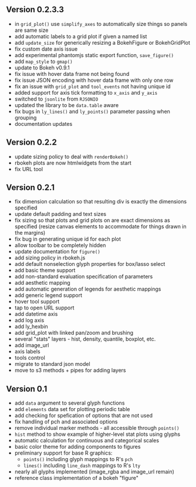 Version 0.2.3.3
----------------------------------------------------------------------

- in `grid_plot()` use `simplify_axes` to automatically size things so panels are same size
- add automatic labels to a grid plot if given a named list
- add `update_size` for generically resizing a BokehFigure or BokehGridPlot
- fix custom date axis issue
- add experimental phantomjs static export function, `save_figure()`
- add `map_style` to `gmap()`
- update to Bokeh v0.9.1
- fix issue with hover data frame not being found
- fix issue JSON encoding with hover data frame with only one row
- fix an issue with `grid_plot` and `tool_events` not having unique id
- added support for axis tick formatting to `x_axis` and `y_axis`
- switched to `jsonlite` from `RJSONIO`
- updated the library to be `data.table` aware
- fix bugs in `ly_lines()` and `ly_points()` parameter passing when grouping
- documentation updates

Version 0.2.2
----------------------------------------------------------------------

- update sizing policy to deal with `renderBokeh()`
- rbokeh plots are now htmlwidgets from the start
- fix URL tool

Version 0.2.1
----------------------------------------------------------------------

- fix dimension calculation so that resulting div is exactly the dimensions specified
- update default padding and text sizes
- fix sizing so that plots and grid plots on are exact dimensions as specified (resize canvas elements to accommodate for things drawn in the margins)
- fix bug in generating unique id for each plot
- allow toolbar to be completely hidden
- update documentation for `figure()`
- add sizing policy in rbokeh.js
- add default nonselection glyph properties for box/lasso select
- add basic theme support
- add non-standard evaluation specification of parameters
- add aesthetic mapping
- add automatic generation of legends for aesthetic mappings
- add generic legend support
- hover tool support
- tap to open URL support
- add datetime axis
- add log axis
- add ly_hexbin
- add grid_plot with linked pan/zoom and brushing
- several "stats" layers - hist, density, quantile, boxplot, etc.
- add image_url
- axis labels
- tools control
- migrate to standard json model
- move to s3 methods + pipes for adding layers

Version 0.1
----------------------------------------------------------------------

- add `data` argument to several glyph functions
- add `elements` data set for plotting periodic table
- add checking for spefication of options that are not used
- fix handling of pch and associated options
- remove individual marker methods - all accessible through `points()`
- `hist` method to show example of higher-level stat plots using glyphs
- automatic calculation for continuous and categorical scales
- basic color theme for adding components to figures
- preliminary support for base R graphics:
  - `points()` including glyph mappings to R's `pch`
  - `lines()` including `line_dash` mappings to R's `lty`
- nearly all glyphs implemented (image\_rgba and image\_url remain)
- reference class implementation of a bokeh "figure"
